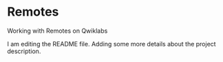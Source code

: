 # Remotes
Working with Remotes on Qwiklabs 

I am editing the README file. Adding some more details about the project description.
